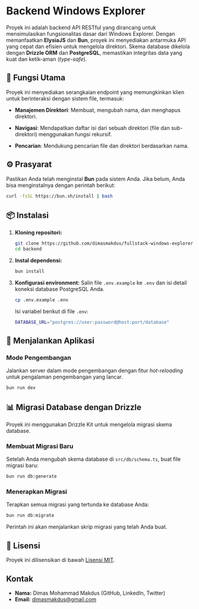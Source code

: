 # Backend Windows Explorer

Proyek ini adalah backend API RESTful yang dirancang untuk mensimulasikan fungsionalitas dasar dari Windows Explorer. Dengan memanfaatkan **ElysiaJS** dan **Bun**, proyek ini menyediakan antarmuka API yang cepat dan efisien untuk mengelola direktori. Skema database dikelola dengan **Drizzle ORM** dan **PostgreSQL**, memastikan integritas data yang kuat dan ketik-aman (*type-safe*).

## 🚀 Fungsi Utama

Proyek ini menyediakan serangkaian endpoint yang memungkinkan klien untuk berinteraksi dengan sistem file, termasuk:

* **Manajemen Direktori**: Membuat, mengubah nama, dan menghapus direktori.

* **Navigasi**: Mendapatkan daftar isi dari sebuah direktori (file dan sub-direktori) menggunakan fungsi rekursif.

* **Pencarian**: Mendukung pencarian file dan direktori berdasarkan nama.

## ⚙️ Prasyarat

Pastikan Anda telah menginstal **Bun** pada sistem Anda. Jika belum, Anda bisa menginstalnya dengan perintah berikut:

```sh
curl -fsSL https://bun.sh/install | bash
```

## 📦 Instalasi

1.  **Kloning repositori:**

    ```sh
    git clone https://github.com/dimasmakdus/fullstack-windows-explorer.git
    cd backend
    ```

2.  **Instal dependensi:**

    ```sh
    bun install
    ```

3.  **Konfigurasi environment:**
    Salin file `.env.example` ke `.env` dan isi detail koneksi database PostgreSQL Anda.

    ```sh
    cp .env.example .env
    ```

    Isi variabel berikut di file `.env`:

    ```sh
    DATABASE_URL="postgres://user:password@host:port/database"
    ```

## 🏁 Menjalankan Aplikasi

### Mode Pengembangan

Jalankan server dalam mode pengembangan dengan fitur *hot-reloading* untuk pengalaman pengembangan yang lancar.

```sh
bun run dev
```


## 📊 Migrasi Database dengan Drizzle

Proyek ini menggunakan Drizzle Kit untuk mengelola migrasi skema database.

### Membuat Migrasi Baru

Setelah Anda mengubah skema database di `src/db/schema.ts`, buat file migrasi baru:

```sh
bun run db:generate
```

### Menerapkan Migrasi

Terapkan semua migrasi yang tertunda ke database Anda:

```sh
bun run db:migrate
```

Perintah ini akan menjalankan skrip migrasi yang telah Anda buat.

## 📄 Lisensi

Proyek ini dilisensikan di bawah [Lisensi MIT](https://opensource.org/licenses/MIT).

## Kontak

* **Nama:** Dimas Mohammad Makdus (GitHub, LinkedIn, Twitter)
* **Email:** dimasmakdus@gmail.com
